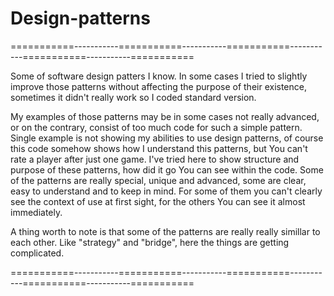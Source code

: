 # Design-patterns

===========-----------===========-----------===========-----------===========-----------===========

Some of software design patters I know. In some cases I tried to slightly improve those patterns without affecting the purpose of their existence, sometimes it didn't really work so I coded standard version. 

My examples of those patterns may be in some cases not really advanced, or on the contrary, consist of too much code for such a simple pattern. Single example is not showing my abilities to use design patterns, of course this code somehow shows how I understand this patterns, but You can't rate a player after just one game. I've tried here to show structure and purpose of these patterns, how did it go You can see within the code. Some of the patterns are really special, unique and advanced, some are clear, easy to understand and to keep in mind. For some of them you can't clearly see the context of use at first sight, for the others You can see it almost immediately.

A thing worth to note is that some of the patterns are really really simillar to each other. Like "strategy" and "bridge", here the things are getting complicated.

===========-----------===========-----------===========-----------===========-----------===========
